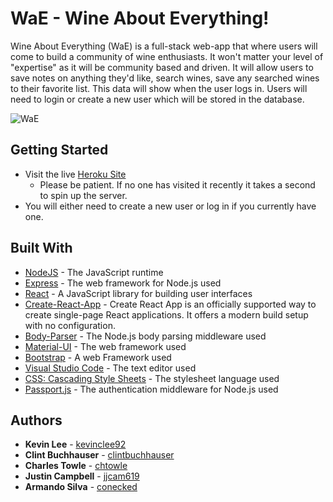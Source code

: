 # WaE - Wine About Everything!

Wine About Everything (WaE) is a full-stack web-app that where users will come to build a community of wine enthusiasts. It won't matter your level of "expertise" as it will be community based and driven. It will allow users to save notes on anything they'd like, search wines, save any searched wines to their favorite list. This data will show when the user logs in. Users will need to login or create a new user which will be stored in the database.

![WaE](/src/images/wae_scrnsht.png)

## Getting Started

* Visit the live [Heroku Site](https://serene-forest-68972.herokuapp.com/)
    * Please be patient. If no one has visited it recently it takes a second to spin up the server.
* You will either need to create a new user or log in if you currently have one.
    

## Built With

* [NodeJS](https://nodejs.org/en/) - The JavaScript runtime
* [Express](https://github.com/expressjs/express) - The web framework for Node.js used
* [React](https://reactjs.org/) - A JavaScript library for building user interfaces
* [Create-React-App](https://github.com/facebook/create-react-app) - Create React App is an officially supported way to create single-page React applications. It offers a modern build setup with no configuration.
* [Body-Parser](https://github.com/expressjs/body-parser) - The Node.js body parsing middleware used
* [Material-UI](https://material-ui.com/) - The web framework used
* [Bootstrap](https://getbootstrap.com/) - A web Framework used
* [Visual Studio Code](https://code.visualstudio.com/) - The text editor used
* [CSS: Cascading Style Sheets](https://developer.mozilla.org/en-US/docs/Web/CSS) - The stylesheet language used
* [Passport.js](http://www.passportjs.org/) - The authentication middleware for Node.js used

## Authors 

* **Kevin Lee** - [kevinclee92](https://kevinclee92.github.io)
* **Clint Buchhauser** - [clintbuchhauser](https://clintbuchhauser.github.io)
* **Charles Towle** - [chtowle](https://chtowle.github.io)
* **Justin Campbell** - [jjcam619](https://jjcam619.github.io)
* **Armando Silva** - [conecked](https://conecked.github.io)